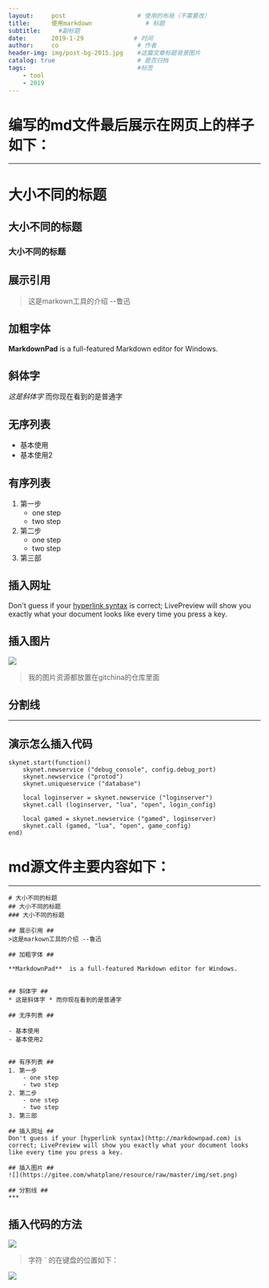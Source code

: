 ```yaml
---
layout:     post                    # 使用的布局（不需要改）
title:      使用markdown               # 标题 
subtitle:     #副标题
date:       2019-1-29              # 时间
author:     co                      # 作者
header-img: img/post-bg-2015.jpg    #这篇文章标题背景图片
catalog: true                       # 是否归档
tags:                               #标签
    - tool
    - 2019
---
```


# 编写的md文件最后展示在网页上的样子如下： 
***

# 大小不同的标题
## 大小不同的标题
### 大小不同的标题


## 展示引用 ##
>这是markown工具的介绍 --鲁迅


## 加粗字体 ##
**MarkdownPad**  is a full-featured Markdown editor for Windows.


## 斜体字 ##
*这是斜体字* 而你现在看到的是普通字



## 无序列表 ##
- 基本使用
- 基本使用2


## 有序列表 ##
1. 第一步
	- one step
	- two step
2. 第二步
	- one step
	- two step
3. 第三部


## 插入网址 ##
Don't guess if your [hyperlink syntax](http://markdownpad.com) is correct; LivePreview will show you exactly what your document looks like every time you press a key.


## 插入图片 ##
![](https://gitee.com/whatplane/resource/raw/master/img/set.png) 
> 我的图片资源都放置在gitchina的仓库里面

## 分割线 ##
***


## 演示怎么插入代码
```
skynet.start(function()
	skynet.newservice ("debug_console", config.debug_port)
	skynet.newservice ("protod")
	skynet.uniqueservice ("database")

	local loginserver = skynet.newservice ("loginserver")
	skynet.call (loginserver, "lua", "open", login_config)	

	local gamed = skynet.newservice ("gamed", loginserver)
	skynet.call (gamed, "lua", "open", game_config)
end)
```


# md源文件主要内容如下：  
***

```
# 大小不同的标题
## 大小不同的标题
### 大小不同的标题

## 展示引用 ##
>这是markown工具的介绍 --鲁迅

## 加粗字体 ##

**MarkdownPad**  is a full-featured Markdown editor for Windows.


## 斜体字 ##
* 这是斜体字 * 而你现在看到的是普通字

## 无序列表 ##

- 基本使用
- 基本使用2


## 有序列表 ##
1. 第一步
	- one step
	- two step
2. 第二步
	- one step
	- two step
3. 第三部

## 插入网址 ##
Don't guess if your [hyperlink syntax](http://markdownpad.com) is correct; LivePreview will show you exactly what your document looks like every time you press a key.

## 插入图片 ##
![](https://gitee.com/whatplane/resource/raw/master/img/set.png) 

## 分割线 ##
***    
```
## 插入代码的方法
![](https://gitee.com/whatplane/resource/raw/master/img/markdown-1.png)
> 字符 ` 的在键盘的位置如下：

![](https://gitee.com/whatplane/resource/raw/master/img/markdown-2.jpg)
